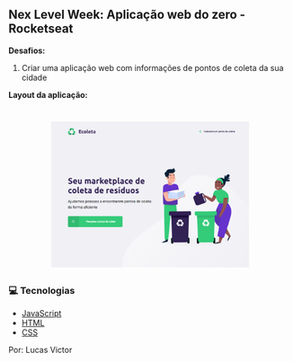 ## Nex Level Week: Aplicação web do zero - Rocketseat

**Desafios:**

1. Criar uma aplicação web com informações de pontos de coleta da sua cidade

**Layout da aplicação:**

<h1 align="center">
    <img alt="MagicJvers" src="./challenges/design-complete.png" width="70%" height="40%"/>
</h1>

### :computer: Tecnologias

- [JavaScript](https://www.javascript.com)
- [HTML](https://www.w3.org)
- [CSS](https://www.w3.org/Style/CSS/Overview.en.html)

Por: Lucas Victor 